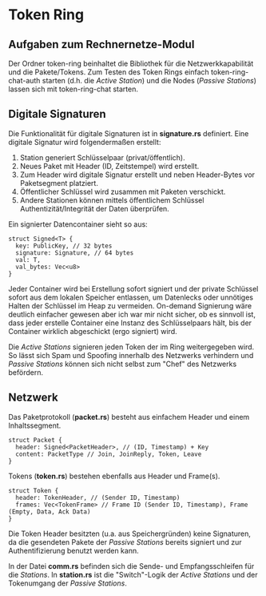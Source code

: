 # Token Ring
## Aufgaben zum Rechnernetze-Modul

Der Ordner token-ring beinhaltet die Bibliothek für die Netzwerkkapabilität und die Pakete/Tokens.
Zum Testen des Token Rings einfach token-ring-chat-auth starten (d.h. die *Active Station*) und die Nodes (*Passive Stations*) lassen sich
mit token-ring-chat starten.

## Digitale Signaturen
Die Funktionalität für digitale Signaturen ist in **signature.rs** definiert.
Eine digitale Signatur wird folgendermaßen erstellt:
  1. Station generiert Schlüsselpaar (privat/öffentlich).
  2. Neues Paket mit Header (ID, Zeitstempel) wird erstellt.
  3. Zum Header wird digitale Signatur erstellt und neben Header-Bytes vor Paketsegment platziert.
  4. Öffentlicher Schlüssel wird zusammen mit Paketen verschickt.
  5. Andere Stationen können mittels öffentlichem Schlüssel Authentizität/Integrität der Daten überprüfen.

Ein signierter Datencontainer sieht so aus:
```
struct Signed<T> {
  key: PublicKey, // 32 bytes
  signature: Signature, // 64 bytes
  val: T,
  val_bytes: Vec<u8>
}
```

Jeder Container wird bei Erstellung sofort signiert und der private Schlüssel sofort aus dem lokalen Speicher entlassen, um Datenlecks oder unnötiges Halten der Schlüssel im Heap zu vermeiden. On-demand Signierung wäre deutlich einfacher gewesen aber ich war mir nicht sicher, ob es sinnvoll ist, dass jeder erstelle Container eine Instanz des Schlüsselpaars hält, bis der Container wirklich abgeschickt (ergo signiert) wird.

Die *Active Stations* signieren jeden Token der im Ring weitergegeben wird. So lässt sich Spam und Spoofing innerhalb des
Netzwerks verhindern und *Passive Stations* können sich nicht selbst zum "Chef" des Netzwerks befördern.

## Netzwerk

Das Paketprotokoll (**packet.rs**) besteht aus einfachem Header und einem Inhaltssegment.
```
struct Packet {
  header: Signed<PacketHeader>, // (ID, Timestamp) + Key
  content: PacketType // Join, JoinReply, Token, Leave
}
```

Tokens (**token.rs**) bestehen ebenfalls aus Header und Frame(s).

```
struct Token {
  header: TokenHeader, // (Sender ID, Timestamp)
  frames: Vec<TokenFrame> // Frame ID (Sender ID, Timestamp), Frame (Empty, Data, Ack Data)
}
```

Die Token Header besitzten (u.a. aus Speichergründen) keine Signaturen, da die gesendeten Pakete der *Passive Stations* bereits signiert und zur Authentifizierung benutzt werden kann.

In der Datei **comm.rs** befinden sich die Sende- und Empfangsschleifen für die *Stations*. In **station.rs** ist die "Switch"-Logik der *Active Stations* und der Tokenumgang der *Passive Stations*. 
